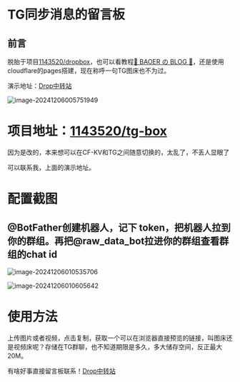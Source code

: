 # TG同步消息的留言板

## 前言

脱胎于项目[1143520/dropbox](https://github.com/1143520/dropbox)，也可以看教程[🍹 BAOER の BLOG 🍍](https://git-blog-share.1143520.xyz/posts/cf-drop-paste.md)，还是使用cloudflare的pages搭建，现在称呼一句TG图床也不为过。

演示地址：[Drop中转站](https://tg-box.1143520.xyz/)

![image-20241206005751949](https://pic.wtr.cc/i/2024/12/06/6751dbb1e4c79.jpeg)

# 项目地址：[1143520/tg-box](https://github.com/1143520/tg-box)

因为是改的，本来想可以在CF-KV和TG之间随意切换的，太乱了，不丢人显眼了

可以联系我，上面的演示地址。

# 配置截图

## @BotFather创建机器人，记下 token，把机器人拉到你的群组。再把@raw_data_bot拉进你的群组查看群组的chat id



![image-20241206010535706](https://pic.wtr.cc/i/2024/12/06/6751dd80bb84d.jpeg)



![image-20241206010605642](https://pic.wtr.cc/i/2024/12/06/6751dd9e8a13d.jpeg)

# 使用方法

上传图片或者视频，点击复制，获取一个可以在浏览器直接预览的链接，叫图床还是视频床呢？存储在TG群聊，也不知道期限是多久，多大储存空间，反正最大20M。

有啥好事直接留言板联系！[Drop中转站](https://tg-box.1143520.xyz/)